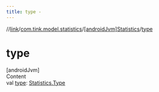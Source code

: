 ```yaml
---
title: type -
---
```

//[link](../../index.md)/[com.tink.model.statistics](../index.md)/[[androidJvm]Statistics](index.md)/[type](type.md)



# type  
[androidJvm]  
Content  
val [type](type.md): [Statistics.Type](-type/index.md)  



